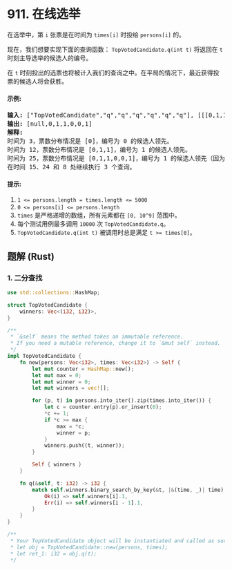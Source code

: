 # 911. 在线选举
在选举中，第 `i` 张票是在时间为 `times[i]` 时投给 `persons[i]` 的。

现在，我们想要实现下面的查询函数： `TopVotedCandidate.q(int t)` 将返回在 `t` 时刻主导选举的候选人的编号。

在 `t` 时刻投出的选票也将被计入我们的查询之中。在平局的情况下，最近获得投票的候选人将会获胜。

#### 示例:
<pre>
<strong>输入:</strong> ["TopVotedCandidate","q","q","q","q","q","q"], [[[0,1,1,0,0,1,0],[0,5,10,15,20,25,30]],[3],[12],[25],[15],[24],[8]]
<strong>输出:</strong> [null,0,1,1,0,0,1]
<strong>解释:</strong>
时间为 3，票数分布情况是 [0]，编号为 0 的候选人领先。
时间为 12，票数分布情况是 [0,1,1]，编号为 1 的候选人领先。
时间为 25，票数分布情况是 [0,1,1,0,0,1]，编号为 1 的候选人领先（因为最近的投票结果是平局）。
在时间 15、24 和 8 处继续执行 3 个查询。
</pre>

#### 提示:
1. `1 <= persons.length = times.length <= 5000`
2. `0 <= persons[i] <= persons.length`
3. `times` 是严格递增的数组，所有元素都在 `[0, 10^9]` 范围中。
4. 每个测试用例最多调用 `10000` 次 `TopVotedCandidate.q`。
5. `TopVotedCandidate.q(int t)` 被调用时总是满足 `t >= times[0]`。

## 题解 (Rust)

### 1. 二分查找
```Rust
use std::collections::HashMap;

struct TopVotedCandidate {
    winners: Vec<(i32, i32)>,
}

/**
 * `&self` means the method takes an immutable reference.
 * If you need a mutable reference, change it to `&mut self` instead.
 */
impl TopVotedCandidate {
    fn new(persons: Vec<i32>, times: Vec<i32>) -> Self {
        let mut counter = HashMap::new();
        let mut max = 0;
        let mut winner = 0;
        let mut winners = vec![];

        for (p, t) in persons.into_iter().zip(times.into_iter()) {
            let c = counter.entry(p).or_insert(0);
            *c += 1;
            if *c >= max {
                max = *c;
                winner = p;
            }
            winners.push((t, winner));
        }

        Self { winners }
    }

    fn q(&self, t: i32) -> i32 {
        match self.winners.binary_search_by_key(&t, |&(time, _)| time) {
            Ok(i) => self.winners[i].1,
            Err(i) => self.winners[i - 1].1,
        }
    }
}

/**
 * Your TopVotedCandidate object will be instantiated and called as such:
 * let obj = TopVotedCandidate::new(persons, times);
 * let ret_1: i32 = obj.q(t);
 */
```
